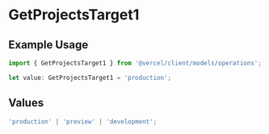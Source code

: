 # GetProjectsTarget1

## Example Usage

```typescript
import { GetProjectsTarget1 } from '@vercel/client/models/operations';

let value: GetProjectsTarget1 = 'production';
```

## Values

```typescript
'production' | 'preview' | 'development';
```

